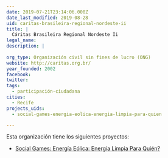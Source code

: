 ```yaml
---
date: 2019-07-21T23:14:06.000Z
date_last_modified: 2019-08-28
uid: caritas-brasileira-regional-nordeste-ii
title: |
  Cáritas Brasileira Regional Nordeste Ii
legal_name: 
description: |
  
org_type: Organización civil sin fines de lucro (ONG)
website: http://caritas.org.br/
year_founded: 2002
facebook: 
twitter: 
tags:
  - participación-ciudadana
cities: 
  - Recife
projects_uids:
  - social-games-energia-eolica-energia-limpia-para-quien

---
```


Esta organización tiene los siguientes proyectos:

- [Social Games: Energía Eólica: Energía Limpia Para Quién?](/proyectos/social-games-energia-eolica-energia-limpia-para-quien)
